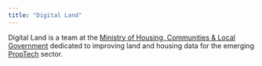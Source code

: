 ```yaml
---
title: "Digital Land"
---
```


<p class="govuk-body-l">Digital Land is a team at the <a href="https://www.gov.uk/government/organisations/ministry-of-housing-communities-and-local-government">Ministry of Housing, Communities & Local Government</a> dedicated to improving land and housing data for the emerging <a href="https://en.wikipedia.org/wiki/PropTech">PropTech</a> sector.</p>
